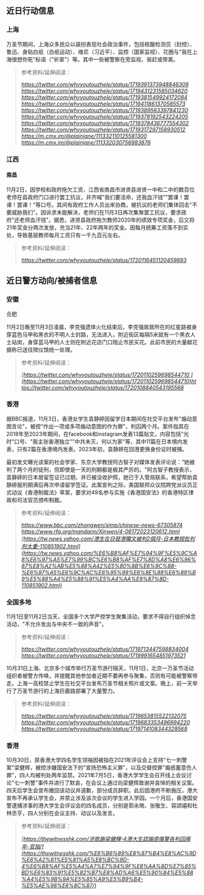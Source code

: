 **近日行动信息**
----------

### 上海

万圣节期间，上海众多民众以装扮表现社会政治事件，包括核酸检测员（封控）、鲁迅、身贴白纸（白纸运动）、维尼（习近平）、监控（国家监视）、花圈与"我在上海很想你死"标语（"祈翠"）等。其中一些被警察在旁监视、驱赶或带离。

> 参考资料/延伸阅读：
>
> *<https://twitter.com/whyyoutouzhele/status/1719391373948846309>[\
> ](https://twitter.com/whyyoutouzhele/status/1719391373948846309https://twitter.com/whyyoutouzhele/status/1719431231585034620https://twitter.com/whyyoutouzhele/status/1719381549924172084https://twitter.com/whyyoutouzhele/status/1719411861370585573https://twitter.com/whyyoutouzhele/status/1719389563397841230https://twitter.com/whyyoutouzhele/status/1719378192543224205https://twitter.com/whyyoutouzhele/status/1719378436777554302https://twitter.com/whyyoutouzhele/status/1719317297158930512https://m.cmx.im/@plainjane/111332110125581300https://m.cmx.im/@plainjane/111332030756983876)<https://twitter.com/whyyoutouzhele/status/1719431231585034620>[\
> ](https://twitter.com/whyyoutouzhele/status/1719391373948846309https://twitter.com/whyyoutouzhele/status/1719431231585034620https://twitter.com/whyyoutouzhele/status/1719381549924172084https://twitter.com/whyyoutouzhele/status/1719411861370585573https://twitter.com/whyyoutouzhele/status/1719389563397841230https://twitter.com/whyyoutouzhele/status/1719378192543224205https://twitter.com/whyyoutouzhele/status/1719378436777554302https://twitter.com/whyyoutouzhele/status/1719317297158930512https://m.cmx.im/@plainjane/111332110125581300https://m.cmx.im/@plainjane/111332030756983876)<https://twitter.com/whyyoutouzhele/status/1719381549924172084>[\
> ](https://twitter.com/whyyoutouzhele/status/1719391373948846309https://twitter.com/whyyoutouzhele/status/1719431231585034620https://twitter.com/whyyoutouzhele/status/1719381549924172084https://twitter.com/whyyoutouzhele/status/1719411861370585573https://twitter.com/whyyoutouzhele/status/1719389563397841230https://twitter.com/whyyoutouzhele/status/1719378192543224205https://twitter.com/whyyoutouzhele/status/1719378436777554302https://twitter.com/whyyoutouzhele/status/1719317297158930512https://m.cmx.im/@plainjane/111332110125581300https://m.cmx.im/@plainjane/111332030756983876)<https://twitter.com/whyyoutouzhele/status/1719411861370585573>[\
> ](https://twitter.com/whyyoutouzhele/status/1719391373948846309https://twitter.com/whyyoutouzhele/status/1719431231585034620https://twitter.com/whyyoutouzhele/status/1719381549924172084https://twitter.com/whyyoutouzhele/status/1719411861370585573https://twitter.com/whyyoutouzhele/status/1719389563397841230https://twitter.com/whyyoutouzhele/status/1719378192543224205https://twitter.com/whyyoutouzhele/status/1719378436777554302https://twitter.com/whyyoutouzhele/status/1719317297158930512https://m.cmx.im/@plainjane/111332110125581300https://m.cmx.im/@plainjane/111332030756983876)<https://twitter.com/whyyoutouzhele/status/1719389563397841230>[\
> ](https://twitter.com/whyyoutouzhele/status/1719391373948846309https://twitter.com/whyyoutouzhele/status/1719431231585034620https://twitter.com/whyyoutouzhele/status/1719381549924172084https://twitter.com/whyyoutouzhele/status/1719411861370585573https://twitter.com/whyyoutouzhele/status/1719389563397841230https://twitter.com/whyyoutouzhele/status/1719378192543224205https://twitter.com/whyyoutouzhele/status/1719378436777554302https://twitter.com/whyyoutouzhele/status/1719317297158930512https://m.cmx.im/@plainjane/111332110125581300https://m.cmx.im/@plainjane/111332030756983876)<https://twitter.com/whyyoutouzhele/status/1719378192543224205>[\
> ](https://twitter.com/whyyoutouzhele/status/1719391373948846309https://twitter.com/whyyoutouzhele/status/1719431231585034620https://twitter.com/whyyoutouzhele/status/1719381549924172084https://twitter.com/whyyoutouzhele/status/1719411861370585573https://twitter.com/whyyoutouzhele/status/1719389563397841230https://twitter.com/whyyoutouzhele/status/1719378192543224205https://twitter.com/whyyoutouzhele/status/1719378436777554302https://twitter.com/whyyoutouzhele/status/1719317297158930512https://m.cmx.im/@plainjane/111332110125581300https://m.cmx.im/@plainjane/111332030756983876)<https://twitter.com/whyyoutouzhele/status/1719378436777554302>[\
> ](https://twitter.com/whyyoutouzhele/status/1719391373948846309https://twitter.com/whyyoutouzhele/status/1719431231585034620https://twitter.com/whyyoutouzhele/status/1719381549924172084https://twitter.com/whyyoutouzhele/status/1719411861370585573https://twitter.com/whyyoutouzhele/status/1719389563397841230https://twitter.com/whyyoutouzhele/status/1719378192543224205https://twitter.com/whyyoutouzhele/status/1719378436777554302https://twitter.com/whyyoutouzhele/status/1719317297158930512https://m.cmx.im/@plainjane/111332110125581300https://m.cmx.im/@plainjane/111332030756983876)<https://twitter.com/whyyoutouzhele/status/1719317297158930512>[\
> ](https://twitter.com/whyyoutouzhele/status/1719391373948846309https://twitter.com/whyyoutouzhele/status/1719431231585034620https://twitter.com/whyyoutouzhele/status/1719381549924172084https://twitter.com/whyyoutouzhele/status/1719411861370585573https://twitter.com/whyyoutouzhele/status/1719389563397841230https://twitter.com/whyyoutouzhele/status/1719378192543224205https://twitter.com/whyyoutouzhele/status/1719378436777554302https://twitter.com/whyyoutouzhele/status/1719317297158930512https://m.cmx.im/@plainjane/111332110125581300https://m.cmx.im/@plainjane/111332030756983876)<https://m.cmx.im/@plainjane/111332110125581300>[\
> h](https://twitter.com/whyyoutouzhele/status/1719391373948846309https://twitter.com/whyyoutouzhele/status/1719431231585034620https://twitter.com/whyyoutouzhele/status/1719381549924172084https://twitter.com/whyyoutouzhele/status/1719411861370585573https://twitter.com/whyyoutouzhele/status/1719389563397841230https://twitter.com/whyyoutouzhele/status/1719378192543224205https://twitter.com/whyyoutouzhele/status/1719378436777554302https://twitter.com/whyyoutouzhele/status/1719317297158930512https://m.cmx.im/@plainjane/111332110125581300https://m.cmx.im/@plainjane/111332030756983876)[ttps://m.cmx.im/@plainjane/111332030756983876](https://m.cmx.im/@plainjane/111332030756983876)*

### 江西

#### 南昌

11月2日，因学校和政府拖欠工资，江西省南昌市进贤县进贤一中和二中的数百位老师在县政府门口进行罢工抗议，并齐喊"我们要活命，还我血汗钱""罢课！罢课！罢课！"等口号。其间有政府工作人员出来协商，被抗议的老师们集体回击"不要威胁我们"。因诉求未能解决，老师们在11月3日再次集聚罢工抗议，要求政府"还老师血汗钱"。据悉，进贤县政府拖欠教师2020年的绩效专项奖金，后又将21年奖金分两次发放，充当21年、22年两年的奖金。因每月统筹工资落不到实处，导致基层教师每月工资只有一千九百元左右。

> 参考资料/延伸阅读：
>
> *<https://twitter.com/whyyoutouzhele/status/1720116451120459893>*

**近日警方动向/被捕者信息**
----------------

### 安徽

合肥

11月2日晚至11月3日凌晨，李克强遗体火化结束后，李克强故居所在的红星路被身穿蓝色马甲和黑衣的不明人士封路，无法进入，附近街区每隔5米就有一个黑衣人士站岗，身穿蓝马甲的人士则在附近花店门口阻止市民买花。此前市民的大量献花据称已送往殡仪馆统一处理。

> 参考资料/延伸阅读：
>
> *[https://twitter.com/whyyoutouzhele/status/1720110259698544710 ](https://twitter.com/whyyoutouzhele/status/1720110259698544710)<https://twitter.com/whyyoutouzhele/status/1720108840543195568>*

### 香港

据BBC报道，11月3日，香港女学生袁静婷因留学日本期间在社交平台发布"煽动意图言论"，被控"作出一项或多项煽动意图的作为罪"，判囚两个月。案件指其在2018年至2023年期间，在facebook和instagram发表13篇贴文，内容包括"光时"口号、"我主张香港独立""中共未灭，何以为家"等，其中11篇在日本境内发表，只有2篇在香港境内发表。2023年初，袁静婷在回港更换身份证时被捕。

最初发文曝光该案的社会学家、东京大学教授阿古智子对媒体发表评论说："她被判了两个月的徒刑，但即使是一天的刑期都是极其严厉的。"阿古智子教授表示，袁静婷的日本居留签证已过期，并已被没收护照，她已于入管局联系，希望帮助袁静婷服刑期满后再次申请留学签证。此案宣判之际，美国联邦众议院跨党派议员正式动议《香港制裁法》草案，要求对49名参与实施《香港国安法》的香港特区律政和司法官员颁布制裁。

> 参考资料/延伸阅读：
>
> *<https://www.bbc.com/zhongwen/simp/chinese-news-67305874>[\
> ](https://www.bbc.com/zhongwen/simp/chinese-news-67305874https://www.rfa.org/mandarin/Xinwen/4-06172023120612.htmlhttps://tw.news.yahoo.com/%E6%B8%AF%E7%94%9F%E5%9C%A8%E6%97%A5%E7%99%BC%E6%B8%AF%E7%8D%A8%E6%96%87%E8%A2%AB%E5%88%A42%E5%80%8B%E6%9C%88-%E6%97%A5%E6%9C%AC%E6%95%99%E6%8E%88%E6%89%B9%E5%88%A4%E5%88%91%E5%A4%AA%E9%87%8D-110851902.html)<https://www.rfa.org/mandarin/Xinwen/4-06172023120612.html>\
> [https://tw.news.yahoo.com/港生在日發港獨文被判2個月-日本教授批判刑太重-110851902.html](https://tw.news.yahoo.com/%E6%B8%AF%E7%94%9F%E5%9C%A8%E6%97%A5%E7%99%BC%E6%B8%AF%E7%8D%A8%E6%96%87%E8%A2%AB%E5%88%A42%E5%80%8B%E6%9C%88-%E6%97%A5%E6%9C%AC%E6%95%99%E6%8E%88%E6%89%B9%E5%88%A4%E5%88%91%E5%A4%AA%E9%87%8D-110851902.html)*

### 全国多地

11月1日至11月2日当天，全国多个大学严控学生聚集活动，要求不得自行组织悼念活动，"不允许发出与中央不一致的声音"。

> 参考资料/延伸阅读：
>
> *<https://twitter.com/whyyoutouzhele/status/1719713447598834004>[\
> ](https://twitter.com/whyyoutouzhele/status/1719713447598834004https://twitter.com/whyyoutouzhele/status/1719991654851973521)<https://twitter.com/whyyoutouzhele/status/1719991654851973521>*

10月31日上海、北京多个城市举行万圣节游行隔天，11月1日，北京一万圣节活动组织者被警方传唤，并提醒其他参加者近期不要再参与聚集，否则有可能被警察带走。上海一高校禁止学生在社交平台发布万圣节相关照片或文案。晚上，前一天举行了万圣节游行的上海巨鹿路部署了大量警力。

> 参考资料/延伸阅读：
>
> *<https://twitter.com/whyyoutouzhele/status/1719653815522132075>\
> <https://twitter.com/whyyoutouzhele/status/1719683353496994220>\
> <https://twitter.com/whyyoutouzhele/status/1719714108344328568>*

### 香港

10月30日，原香港大学四名学生领袖因被指在2021年评议会上支持"七一刺警案"梁健辉，被控涉嫌国安法下的"宣扬恐怖主义罪"，以及交替控罪"煽惑蓄意伤人罪"，四人均被判处两年监禁。2021年7月5日，香港大学学生会召开线上会议讨论"七一刺警"事件并进行了默哀，在会议上通过向梁健辉致谢并哀悼的相关议案。四天后学生会宣布撤回该动议并道歉，部分成员辞职。此后因港府不断施压，港大宣布不再承认学生会，并禁止涉及该次会议的学生进入学园。一个月后，香港国安警逮捕涉事的港大学生会评议会的四名成员，分别是郭永皓、张敬生、容颂禧和杜林丞亨，四人分别在会议主持、动议以及发言。

> 参考资料/延伸阅读：
>
> *[https://thewitnesshk.com/涉致謝梁健輝-4港大生認煽惑傷警各判囚兩年-官指/](https://thewitnesshk.com/%E6%B6%89%E8%87%B4%E8%AC%9D%E6%A2%81%E5%81%A5%E8%BC%9D-4%E6%B8%AF%E5%A4%A7%E7%94%9F%E8%AA%8D%E7%85%BD%E6%83%91%E5%82%B7%E8%AD%A6%E5%90%84%E5%88%A4%E5%9B%9A%E5%85%A9%E5%B9%B4-%E5%AE%98%E6%8C%87/)*